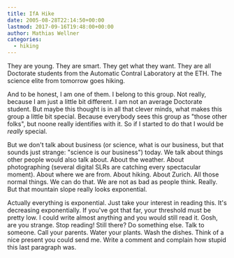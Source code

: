 ```yaml
---
title: IfA Hike
date: 2005-08-28T22:14:50+00:00
lastmod: 2017-09-16T19:48:00+00:00
author: Mathias Wellner
categories:
  - hiking
---
```

They are young. They are smart. They get what they want. They are all Doctorate students from the Automatic Contral Laboratory at the ETH. The science elite from tomorrow goes hiking.

And to be honest, I am one of them. I belong to this group. Not really, because I am just a little bit different. I am not an average Doctorate student. But maybe this thought is in all that clever minds, what makes this group a little bit special. Because everybody sees this group as "those other folks", but noone really identifies with it. So if I started to do that I would be _really_ special.

But we don't talk about business (or science, what is our business, but that sounds just strange: "science is our business") today. We talk about things other people would also talk about. About the weather. About photographing (several digital SLRs are catching every spectacular moment). About where we are from. About hiking. About Zurich. All those normal things. We can do that. We are not as bad as people think. Really. But that mountain slope really looks exponential.

Actually everything is exponential. Just take your interest in reading this. It's decreasing exponentially. If you've got that far, your threshold must be pretty low. I could write almost anything and you would still read it. Gosh, are you strange. Stop reading! Still there? Do something else. Talk to someone. Call your parents. Water your plants. Wash the dishes. Think of a nice present you could send me. Write a comment and complain how stupid this last paragraph was.